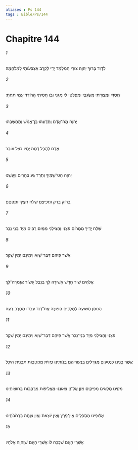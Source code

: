 ```yaml
---
aliases : Ps 144
tags : Bible/Ps/144
---
```


# Chapitre 144

###### 1
לְדָוִד בָּרוּךְ יְהוָה צוּרִי הַמְלַמֵּד יָדַי לַקְרָב אֶצְבְּעֹותַי לַמִּלְחָמָה׃
###### 2
חַסְדִּי וּמְצוּדָתִי מִשְׂגַּבִּי וּמְפַלְטִי לִי מָגִנִּי וּבֹו חָסִיתִי הָרֹודֵד עַמִּי תַחְתָּי׃
###### 3
יְהוָה מָה־אָדָם וַתֵּדָעֵהוּ בֶּן־אֱנֹושׁ וַתְּחַשְּׁבֵהוּ׃
###### 4
אָדָם לַהֶבֶל דָּמָה יָמָיו כְּצֵל עֹובֵר׃
###### 5
יְהוָה הַט־שָׁמֶיךָ וְתֵרֵד גַּע בֶּהָרִים וְיֶעֱשָׁנוּ׃
###### 6
בְּרֹוק בָּרָק וּתְפִיצֵם שְׁלַח חִצֶּיךָ וּתְהֻםֵּם׃
###### 7
שְׁלַח יָדֶיךָ מִמָּרֹום פְּצֵנִי וְהַצִּילֵנִי מִמַּיִם רַבִּים מִיַּד בְּנֵי נֵכָר׃
###### 8
אֲשֶׁר פִּיהֶם דִּבֶּר־שָׁוְא וִימִינָם יְמִין שָׁקֶר׃
###### 9
אֱלֹהִים שִׁיר חָדָשׁ אָשִׁירָה לָּךְ בְּנֵבֶל עָשֹׂור אֲזַמְּרָה־לָּךְ׃
###### 10
הַנֹּותֵן תְּשׁוּעָה לַמְּלָכִים הַפֹּוצֶה אֶת־דָּוִד עַבְדֹּו מֵחֶרֶב רָעָה׃
###### 11
פְּצֵנִי וְהַצִּילֵנִי מִיַּד בְּנֵי־נֵכָר אֲשֶׁר פִּיהֶם דִּבֶּר־שָׁוְא וִימִינָם יְמִין שָׁקֶר׃
###### 12
אֲשֶׁר בָּנֵינוּ כִּנְטִעִים מְגֻדָּלִים בִּנְעוּרֵיהֶם בְּנֹותֵינוּ כְזָוִיֹּת מְחֻטָּבֹות תַּבְנִית הֵיכָל׃
###### 13
מְזָוֵינוּ מְלֵאִים מְפִיקִים מִזַּן אֶל־זַן צֹאונֵנוּ מַאֲלִיפֹות מְרֻבָּבֹות בְּחוּצֹותֵינוּ׃
###### 14
אַלּוּפֵינוּ מְסֻבָּלִים אֵין־פֶּרֶץ וְאֵין יֹוצֵאת וְאֵין צְוָחָה בִּרְחֹבֹתֵינוּ׃
###### 15
אַשְׁרֵי הָעָם שֶׁכָּכָה לֹּו אַשְׁרֵי הָעָם שֶׁיֲהוָה אֱלֹהָיו׃
